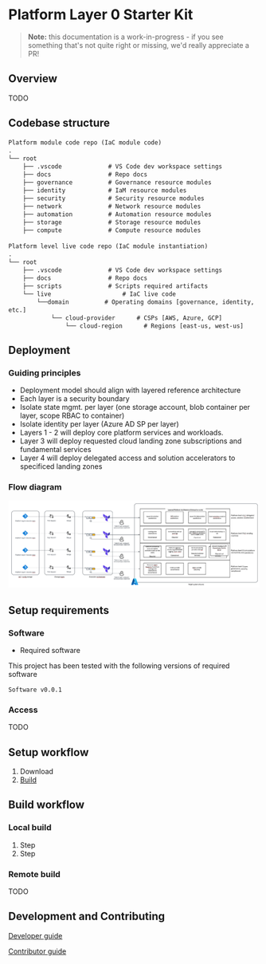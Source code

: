 # Platform Layer 0 Starter Kit

> **Note:** this documentation is a work-in-progress - if you see something that's not quite right or missing, we'd really appreciate a PR!

## Overview

TODO



## Codebase structure

    Platform module code repo (IaC module code)
    .
    └── root
        ├── .vscode             # VS Code dev workspace settings
        ├── docs                # Repo docs
        ├── governance          # Governance resource modules
        ├── identity            # IaM resource modules
        ├── security            # Security resource modules
        ├── network             # Network resource modules
        ├── automation          # Automation resource modules 
        ├── storage             # Storage resource modules
        ├── compute             # Compute resource modules

    Platform level live code repo (IaC module instantiation)
    .
    └── root
        ├── .vscode             # VS Code dev workspace settings
        ├── docs                # Repo docs
        ├── scripts             # Scripts required artifacts            
        └── live                    # IaC live code
            └──domain          # Operating domains [governance, identity, etc.]
                └── cloud-provider      # CSPs [AWS, Azure, GCP]
                    └── cloud-region      # Regions [east-us, west-us]

## Deployment

### Guiding principles
* Deployment model should align with layered reference architecture
* Each layer is a security boundary
* Isolate state mgmt. per layer (one storage account, blob container per layer, scope RBAC to container)
* Isolate identity per layer (Azure AD SP per layer) 
* Layers 1 - 2 will deploy core platform services and workloads.  
* Layer 3 will deploy requested cloud landing zone subscriptions and fundamental services
* Layer 4 will deploy delegated access and solution accelerators to specificed landing zones

### Flow diagram
![Deployment workflow design](./docs/platform-deployment.png "Deployment Workflow")

## Setup requirements

### Software

* Required software

This project has been tested with the following versions of required software

    Software v0.0.1

### Access

TODO

## Setup workflow

1. Download
2. [Build](#build)

## Build workflow

### Local build

1. Step
2. Step

### Remote build
TODO

## Development and Contributing  

[Developer guide](docs/guide-development.md)

[Contributor guide](CONTRIBUTING.md)